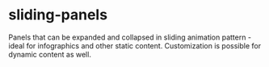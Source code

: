 # sliding-panels
Panels that can be expanded and collapsed in sliding animation pattern - ideal for infographics and other static content. Customization is possible for dynamic content as well.
